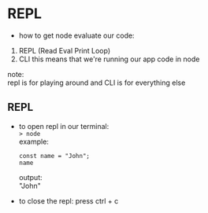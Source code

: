 # REPL

- how to get node evaluate our code:

1. REPL (Read Eval Print Loop)
2. CLI
   this means that we're running our app code in node

note:
<br>
repl is for playing around and CLI is for everything else

## REPL

- to open repl in our terminal:
  <br>
  <code>> node</code>
  <br>
  example:

  ```
  const name = "John";
  name
  ```

  output:
  <br>
  "John"

- to close the repl:
  press ctrl + c
